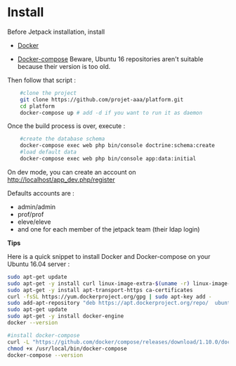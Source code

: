 # Install

Before Jetpack installation, install

 - [Docker](https://docs.docker.com/engine/installation/)
 
 - [Docker-compose](https://docs.docker.com/compose/install/) Beware, Ubuntu 16 repositories aren't suitable because their version is too old.
 
 Then follow that script :
 
```bash
    #clone the project
    git clone https://github.com/projet-aaa/platform.git
    cd platform
    docker-compose up # add -d if you want to run it as daemon
```

Once the build process is over, execute : 

```bash
    #create the database schema
    docker-compose exec web php bin/console doctrine:schema:create
    #load default data
    docker-compose exec web php bin/console app:data:initial
```

On dev mode, you can create an account on [http://localhost/app_dev.php/register](http://localhost/app_dev.php/register)

Defaults accounts are :

 - admin/admin
 - prof/prof
 - eleve/eleve
 - and one for each member of the jetpack team (their ldap login)
 
 
 **Tips**
 
 Here is a quick snippet to install Docker and Docker-compose on your Ubuntu 16.04 server :
 
 ```bash
sudo apt-get update
sudo apt-get -y install curl linux-image-extra-$(uname -r) linux-image-extra-virtual
sudo apt-get -y install apt-transport-https ca-certificates
curl -fsSL https://yum.dockerproject.org/gpg | sudo apt-key add -
sudo add-apt-repository "deb https://apt.dockerproject.org/repo/  ubuntu-$(lsb_release -cs)  main"
sudo apt-get update
sudo apt-get -y install docker-engine
docker --version

#install docker-compose
curl -L "https://github.com/docker/compose/releases/download/1.10.0/docker-compose-$(uname -s)-$(uname -m)" -o /usr/local/bin/docker-compose
chmod +x /usr/local/bin/docker-compose
docker-compose --version
```